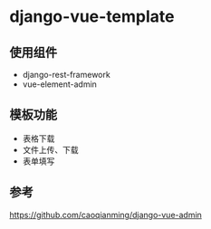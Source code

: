 # django-vue-template



## 使用组件

- django-rest-framework
- vue-element-admin



## 模板功能



- 表格下载
- 文件上传、下载
- 表单填写

## 参考

https://github.com/caoqianming/django-vue-admin